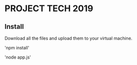 # PROJECT TECH 2019
## Install

Download all the files and upload them to your virtual machine.

'npm install'

'node app.js' 
